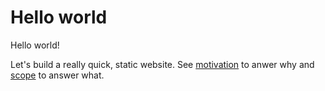 # Hello world
Hello world!

Let's build a really quick, static website. 
See [motivation](motivation.md) to anwer why and [scope](scope.md) to answer what.
